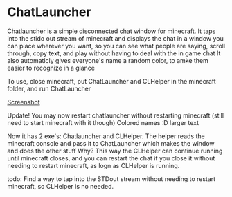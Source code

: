 ChatLauncher
============

Chatlauncher is a simple disconnected chat window for minecraft. It taps into the stido out stream of minecraft and displays the chat in a window you can place wherever you want, so you can see what people are saying, scroll through, copy text, and play without having to deal with the in game chat
It also automaticly gives everyone's name a random color, to amke them easier to recognize in a glance

To use, close minecraft, put ChatLauncher and CLHelper in the minecraft folder, and run ChatLauncher

[Screenshot](screenshot.png)

Update! You may now
restart chatlauncher without restarting minecraft (still need to start minecraft with it though)
Colored names :D
larger text

Now it has 2 exe's: Chatlauncher and CLHelper. The helper reads the minecraft console and pass it to ChatLauncher which makes the window and does the other stuff
Why? This way the CLHelper can continue running until minecraft closes, and you can restart the chat if you close it without needing to restart minecraft, as logn as CLHelper is running.

todo: Find a way to tap into the STDout stream without needing to restart minecraft, so CLHelper is no needed.
